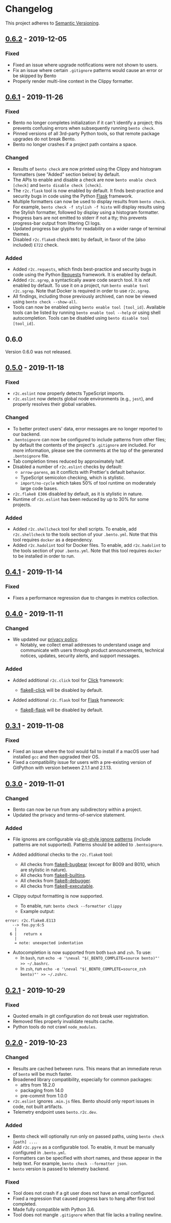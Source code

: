 # Changelog

This project adheres to [Semantic Versioning](http://semver.org/spec/v2.0.0.html).

## [0.6.2](https://pypi.org/project/bento-cli/0.6.2/) - 2019-12-05

### Fixed

- Fixed an issue where upgrade notifications were not shown to users.
- Fix an issue where certain `.gitignore` patterns would cause an error or be skipped by Bento
- Properly render multi-line context in the Clippy formatter.

## [0.6.1](https://pypi.org/project/bento-cli/0.6.1/) - 2019-11-26

### Fixed

- Bento no longer completes initialization if it can't identify a project; this prevents
  confusing errors when subsequently running `bento check`.
- Pinned versions of all 3rd-party Python tools, so that remote package upgrades do not break
  Bento.
- Bento no longer crashes if a project path contains a space.

### Changed

- Results of `bento check` are now printed
  using the Clippy and histogram formatters (see "Added" section below) by default.
- The APIs to enable and disable a check are now `bento enable check [check]` and
  `bento disable check [check]`.
- The `r2c.flask` tool is now enabled by default. It finds best-practice and security bugs in
  code using the Python [Flask](https://www.palletsprojects.com/p/flask/) framework.
- Multiple formatters can now be used to display results from `bento check`. For example,
  `bento check -f stylish -f histo` will display results using the Stylish formatter,
  followed by display using a histogram formatter.
- Progress bars are not emitted to stderr if not a tty; this prevents progress-bar output from
  littering CI logs.
- Updated progress bar glyphs for readability on a wider range of terminal themes.
- Disabled `r2c.flake8` check `B001` by default, in favor of the (also included) `E722` check.

### Added

- Added `r2c.requests`, which finds best-practice and security bugs in code using the Python
  [Requests](https://2.python-requests.org/en/master/) framework. It is enabled by default.
- Added `r2c.sgrep`, a syntactically aware code search tool. It is _not_ enabled by default.
  To use it on a project, run `bento enable tool r2c.sgrep`. Note that Docker is required in
  order to use `r2c.sgrep`.
- All findings, including those previously archived, can now be viewed using
  `bento check --show-all`.
- Tools can now be enabled using `bento enable tool [tool_id]`. Available
  tools can be listed by running `bento enable tool --help` or using shell autocompletion.
  Tools can be disabled using `bento disable tool [tool_id]`.

## 0.6.0

Version 0.6.0 was not released.

## [0.5.0](https://pypi.org/project/bento-cli/0.5.0/) - 2019-11-18

### Fixed

- `r2c.eslint` now properly detects TypeScript imports.
- `r2c.eslint` now detects global node environments (e.g., `jest`),
  and properly resolves their global variables.

### Changed

- To better protect users' data, error messages are no longer reported to our backend.
- `.bentoignore` can now be configured to include patterns from other files; by default
  the contents of the project's `.gitignore` are included. For more information, please see the comments at
  the top of the generated `.bentoignore` file.
- Tab completion times reduced by approximately half.
- Disabled a number of `r2c.eslint` checks by default:
  - `arrow-parens`, as it conflicts with Prettier's default behavior.
  - TypeScript semicolon checking, which is stylistic.
  - `import/no-cycle` which takes 50% of tool runtime on moderately large code bases.
- `r2c.flake8 E306` disabled by default, as it is stylistic in nature.
- Runtime of `r2c.eslint` has been reduced by up to 30% for some projects.

### Added

- Added `r2c.shellcheck` tool for shell scripts. To enable, add `r2c.shellcheck` to the
  tools section of your `.bento.yml`. Note that this tool requires `docker` as a dependency.
- Added `r2c.hadolint` tool for Docker files. To enable, add `r2c.hadolint` to the
  tools section of your `.bento.yml`. Note that this tool requires `docker` to be installed in order to run.

## [0.4.1](https://pypi.org/project/bento-cli/0.4.1/) - 2019-11-14

### Fixed

- Fixes a performance regression due to changes in metrics collection.

## [0.4.0](https://pypi.org/project/bento-cli/0.4.0/) - 2019-11-11

### Changed

- We updated our [privacy policy](https://github.com/returntocorp/bento/commits/master/PRIVACY.md).
  - Notably, we collect email addresses to understand usage and communicate with users through product announcements, technical notices, updates, security alerts, and support messages.

### Added

- Added additional `r2c.click` tool for [Click](http://click.palletsprojects.com/) framework:

  - [flake8-click](https://pypi.org/project/flake8-click/) will be disabled by default.

- Added additional `r2c.flask` tool for [Flask](https://flask.palletsprojects.com/) framework:

  - [flake8-flask](https://pypi.org/project/flake8-flask/) will be disabled by default.

## [0.3.1](https://pypi.org/project/bento-cli/0.3.1/) - 2019-11-08

### Fixed

- Fixed an issue where the tool would fail to install if a macOS user
  had installed `gcc` and then upgraded their OS.
- Fixed a compatibility issue for users with a pre-existing version
  of GitPython with version between 2.1.1 and 2.1.13.

## [0.3.0](https://pypi.org/project/bento-cli/0.3.0/) - 2019-11-01

### Changed

- Bento can now be run from any subdirectory within a project.
- Updated the privacy and terms-of-service statement.

### Added

- File ignores are configurable via [git-style ignore patterns](https://git-scm.com/docs/gitignore) (include patterns
  are not supported). Patterns should be added to `.bentoignore`.

- Added additional checks to the `r2c.flake8` tool:

  - All checks from [flake8-bugbear](https://github.com/PyCQA/flake8-bugbear) (except for B009 and B010,
    which are stylistic in nature).
  - All checks from [flake8-builtins](https://github.com/gforcada/flake8-builtins).
  - All checks from [flake8-debugger](https://github.com/jbkahn/flake8-debugger).
  - All checks from [flake8-executable](https://github.com/xuhdev/flake8-executable).

- Clippy output formatting is now supported.
  - To enable, run: `bento check --formatter clippy`
  - Example output:

```
error: r2c.flake8.E113
   --> foo.py:6:5
    |
  6 |   return x
    |
    = note: unexpected indentation
```

- Autocompletion is now supported from both `bash` and `zsh`. To use:
  - In `bash`, run `echo -e '\neval "$(_BENTO_COMPLETE=source bento)"' >> ~/.bashrc`.
  - In `zsh`, run `echo -e '\neval "$(_BENTO_COMPLETE=source_zsh bento)"' >> ~/.zshrc`.

## [0.2.1](https://pypi.org/project/bento-cli/0.2.1/) - 2019-10-29

### Fixed

- Quoted emails in git configuration do not break user registration.
- Removed files properly invalidate results cache.
- Python tools do not crawl `node_modules`.

## [0.2.0](https://pypi.org/project/bento-cli/0.2.0/) - 2019-10-23

### Changed

- Results are cached between runs. This means that an immediate rerun of
  `bento` will be much faster.
- Broadened library compatibility, especially for common packages:
  - attrs from 18.2.0
  - packaging from 14.0
  - pre-commit from 1.0.0
- `r2c.eslint` ignores `.min.js` files. Bento should only report issues in code, not built artifacts.
- Telemetry endpoint uses `bento.r2c.dev`.

### Added

- Bento check will optionally run only on passed paths, using `bento check [path] ...`.
- Add `r2c.pyre` as a configurable tool. To enable, it must be manually configured in `.bento.yml`.
- Formatters can be specified with short names, and these appear in the help text. For example, `bento check --formatter json`.
- `bento` version is passed to telemetry backend.

### Fixed

- Tool does not crash if a git user does not have an email configured.
- Fixed a regression that caused progress bars to hang after first tool completed.
- Made fully compatible with Python 3.6.
- Tool does not mangle `.gitignore` when that file lacks a trailing newline.
